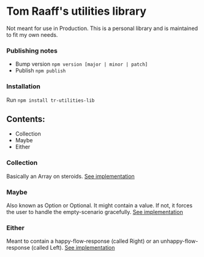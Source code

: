 # Tom Raaff's utilities library

Not meant for use in Production. This is a personal library and is maintained to fit my own needs.

### Publishing notes
- Bump version `npm version [major | minor | patch]`
- Publish `npm publish`

### Installation
Run `npm install tr-utilities-lib`

## Contents:
- Collection
- Maybe
- Either

### Collection
Basically an Array on steroids.
[See implementation](https://github.com/TomRaaff/tr-utilities-lib/blob/main/src/util/Collection.ts)


### Maybe
Also known as Option or Optional. It might contain a value. If not, it forces the user to handle the empty-scenario gracefully.
[See implementation](https://github.com/TomRaaff/tr-utilities-lib/blob/main/src/util/Maybe.ts)


### Either
Meant to contain a happy-flow-response (called Right) or an unhappy-flow-response (called Left).
[See implementation](https://github.com/TomRaaff/tr-utilities-lib/blob/main/src/util/Either.ts)

